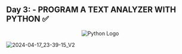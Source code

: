 ## Day 3: - PROGRAM A TEXT ANALYZER WITH PYTHON ✅

<div align="center">
  
  ![Python Logo](https://upload.wikimedia.org/wikipedia/commons/c/c3/Python-logo-notext.svg)
</div>

![2024-04-17_23-39-15_V2](https://github.com/Marouane-Elgoumiri/Python_Challenges/assets/96888594/2ef91801-92c5-45ce-b021-5433185d8cac)

